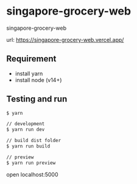 # singapore-grocery-web

singapore-grocery-web

url: <https://singapore-grocery-web.vercel.app/>

## Requirement

- install yarn
- install node (v14+)

## Testing and run

```zsh
$ yarn

// development
$ yarn run dev

// build dist folder
$ yarn run build

// preview
$ yarn run preview
```

open localhost:5000
